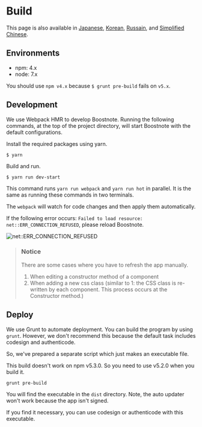 # Build
This page is also available in [Japanese](https://github.com/BoostIO/Boostnote/blob/master/docs/jp/build.md), [Korean](https://github.com/BoostIO/Boostnote/blob/master/docs/ko/build.md), [Russain](https://github.com/BoostIO/Boostnote/blob/master/docs/ru/build.md), and [Simplified Chinese](https://github.com/BoostIO/Boostnote/blob/master/docs/zh_CN/build.md).

## Environments
* npm: 4.x
* node: 7.x

You should use `npm v4.x` because `$ grunt pre-build` fails on `v5.x`.

## Development

We use Webpack HMR to develop Boostnote.
Running the following commands, at the top of the project directory, will start Boostnote with the default configurations.

Install the required packages using yarn.

```
$ yarn
```

Build and run.

```
$ yarn run dev-start
```

This command runs `yarn run webpack` and `yarn run hot` in parallel. It is the same as running these commands in two terminals.

The `webpack` will watch for code changes and then apply them automatically.

If the following error occurs: `Failed to load resource: net::ERR_CONNECTION_REFUSED`, please reload Boostnote.

![net::ERR_CONNECTION_REFUSED](https://cloud.githubusercontent.com/assets/11307908/24343004/081e66ae-1279-11e7-8d9e-7f478043d835.png)

> ### Notice
> There are some cases where you have to refresh the app manually.
> 1. When editing a constructor method of a component
> 2. When adding a new css class (similar to 1: the CSS class is re-written by each component. This process occurs at the Constructor method.)

## Deploy

We use Grunt to automate deployment.
You can build the program by using `grunt`. However, we don't recommend this because the default task includes codesign and authenticode.

So, we've prepared a separate script which just makes an executable file.

This build doesn't work on npm v5.3.0. So you need to use v5.2.0 when you build it.

```
grunt pre-build
```

You will find the executable in the `dist` directory. Note, the auto updater won't work because the app isn't signed.

If you find it necessary, you can use codesign or authenticode with this executable.
